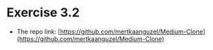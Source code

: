# Exercise 3.2

- The repo link: [https://github.com/mertkaanguzel/Medium-Clone](https://github.com/mertkaanguzel/Medium-Clone)